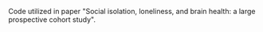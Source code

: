 Code utilized in paper "Social isolation, loneliness, and brain health: a large prospective cohort study".
